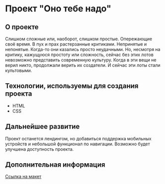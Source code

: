 # Проект "Оно тебе надо" #

## О проекте
Слишком сложные или, наоборот, слишком простые. Опережающие своё время. В пух и прах растерзанные критиками. Непринятые и непонятые. Когда-то они казались просто неудачными. Но, несмотря на критику, кажущуюся простоту или сложность, сейчас без этих лотов невозможно представить современную культуру. Когда в эти вещи не верил никто, продолжали верить их создатели. И сейчас эти лоты стали культовыми.

## Технологии, используемы для создания проекта
* HTML
* CSS

## Дальнейшее развитие
Проект останется лендингом, но добавиться поддержка мобильных устройств и небольшой функционал по навигации. Возможно будет улучшена доступность проекта.

## Дополнительная информация
[Ссылка на макет](https://www.figma.com/file/VJQH7gLgu1qwJQBlDQotAj/Yandex-(%D0%90%D1%83%D0%BA%D1%86%D0%B8%D0%BE%D0%BD)?type=design&t=LwFJW0ze0nMD9Ttq-6)